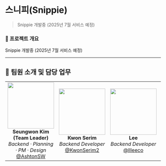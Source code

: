 # 스니피(Snippie)

> Snippie 개발중 (2025년 7월 서비스 예정)

### 📌 프로젝트 개요
Snippie 개발중 (2025년 7월 서비스 예정)

---

## 👥 팀원 소개 및 담당 업무

|  |  |  |  |
|:--:|:--:|:--:|:--:|
| <img src="https://github.com/AshtonSW.png" width="150"/> <br> **Seungwon Kim (Team Leader)** <br> *Backend · Planning · PM · Design* <br> [@AshtonSW](https://github.com/AshtonSW) | <img src="https://github.com/KwonSerim2.png" width="150"/> <br> **Kwon Serim** <br> *Backend Developer* <br> [@KwonSerim2](https://github.com/KwonSerim2) | <img src="https://github.com/llleeco.png" width="150"/> <br> **Lee** <br> *Backend Developer* <br> [@llleeco](https://github.com/llleeco) | <img src="https://github.com/YSW2.png" width="150"/> <br> **YSW2** <br> *Frontend Developer* <br> [@YSW2](https://github.com/YSW2) |
